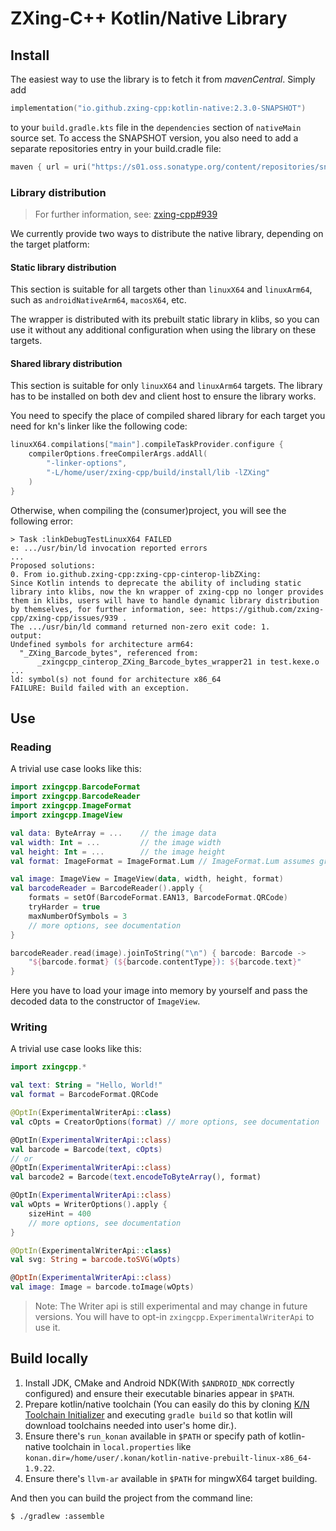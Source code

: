 # ZXing-C++ Kotlin/Native Library

## Install

The easiest way to use the library is to fetch it from _mavenCentral_. Simply add

```kotlin
implementation("io.github.zxing-cpp:kotlin-native:2.3.0-SNAPSHOT")
```

to your `build.gradle.kts` file in the `dependencies` section of `nativeMain` source set.
To access the SNAPSHOT version, you also need to add a separate repositories entry in your build.cradle file:

```kotlin
maven { url = uri("https://s01.oss.sonatype.org/content/repositories/snapshots") }
```

### Library distribution

> For further information, see: [zxing-cpp#939](https://github.com/zxing-cpp/zxing-cpp/issues/939)

We currently provide two ways to distribute the native library, depending on the target platform:

#### Static library distribution

This section is suitable for all targets other than `linuxX64` and `linuxArm64`, such as `androidNativeArm64`,
`macosX64`, etc.

The wrapper is distributed with its prebuilt static library in klibs,
so you can use it without any additional configuration when using the library on these targets.

#### Shared library distribution

This section is suitable for only `linuxX64` and `linuxArm64` targets.
The library has to be installed on both dev and client host to ensure the library works.

You need to specify the place of compiled shared library for each target you need for kn's linker like the following
code:

```kotlin
linuxX64.compilations["main"].compileTaskProvider.configure {
    compilerOptions.freeCompilerArgs.addAll(
        "-linker-options",
        "-L/home/user/zxing-cpp/build/install/lib -lZXing"
    )
}
```

Otherwise, when compiling the (consumer)project, you will see the following error:

```text
> Task :linkDebugTestLinuxX64 FAILED
e: .../usr/bin/ld invocation reported errors
...
Proposed solutions:
0. From io.github.zxing-cpp:zxing-cpp-cinterop-libZXing:
Since Kotlin intends to deprecate the ability of including static library into klibs, now the kn wrapper of zxing-cpp no longer provides them in klibs, users will have to handle dynamic library distribution by themselves, for further information, see: https://github.com/zxing-cpp/zxing-cpp/issues/939 .
The .../usr/bin/ld command returned non-zero exit code: 1.
output:
Undefined symbols for architecture arm64:
  "_ZXing_Barcode_bytes", referenced from:
      _zxingcpp_cinterop_ZXing_Barcode_bytes_wrapper21 in test.kexe.o
...
ld: symbol(s) not found for architecture x86_64
FAILURE: Build failed with an exception.
```

## Use

### Reading

A trivial use case looks like this:

```kotlin
import zxingcpp.BarcodeFormat
import zxingcpp.BarcodeReader
import zxingcpp.ImageFormat
import zxingcpp.ImageView

val data: ByteArray = ...    // the image data
val width: Int = ...         // the image width
val height: Int = ...        // the image height
val format: ImageFormat = ImageFormat.Lum // ImageFormat.Lum assumes grey scale image data

val image: ImageView = ImageView(data, width, height, format)
val barcodeReader = BarcodeReader().apply {
    formats = setOf(BarcodeFormat.EAN13, BarcodeFormat.QRCode)
    tryHarder = true
    maxNumberOfSymbols = 3
    // more options, see documentation
}

barcodeReader.read(image).joinToString("\n") { barcode: Barcode ->
    "${barcode.format} (${barcode.contentType}): ${barcode.text}"
}
```

Here you have to load your image into memory by yourself and pass the decoded data to the constructor of `ImageView`.

### Writing

A trivial use case looks like this:

```kotlin
import zxingcpp.*

val text: String = "Hello, World!"
val format = BarcodeFormat.QRCode

@OptIn(ExperimentalWriterApi::class)
val cOpts = CreatorOptions(format) // more options, see documentation

@OptIn(ExperimentalWriterApi::class)
val barcode = Barcode(text, cOpts)
// or
@OptIn(ExperimentalWriterApi::class)
val barcode2 = Barcode(text.encodeToByteArray(), format)

@OptIn(ExperimentalWriterApi::class)
val wOpts = WriterOptions().apply {
    sizeHint = 400
    // more options, see documentation
}

@OptIn(ExperimentalWriterApi::class)
val svg: String = barcode.toSVG(wOpts)

@OptIn(ExperimentalWriterApi::class)
val image: Image = barcode.toImage(wOpts)
```

> Note: The Writer api is still experimental and may change in future versions.
> You will have to opt-in `zxingcpp.ExperimentalWriterApi` to use it.

## Build locally

1. Install JDK, CMake and Android NDK(With `$ANDROID_NDK` correctly configured) and ensure their
   executable binaries appear in `$PATH`.
2. Prepare kotlin/native toolchain (You can easily do this by cloning
   [K/N Toolchain Initializer](https://github.com/ISNing/kn-toolchain-initializer) and executing `gradle build`
   so that kotlin will download toolchains needed into user's home dir.).
3. Ensure there's `run_konan` available in `$PATH` or specify path of kotlin-native toolchain in `local.properties`
   like `konan.dir=/home/user/.konan/kotlin-native-prebuilt-linux-x86_64-1.9.22`.
4. Ensure there's `llvm-ar` available in `$PATH` for mingwX64 target building.

And then you can build the project from the command line:

	$ ./gradlew :assemble
